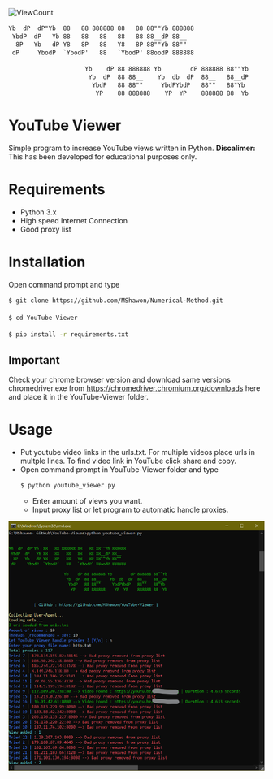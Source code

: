 ![ViewCount](https://views.whatilearened.today/views/github/MShawon/YouTube-Viewer.svg)

    Yb  dP  dP"Yb  88   88 888888 88   88 88""Yb 888888 
     YbdP  dP   Yb 88   88   88   88   88 88__dP 88__   
      8P   Yb   dP Y8   8P   88   Y8   8P 88""Yb 88""   
     dP     YbodP  `YbodP'   88   `YbodP' 88oodP 888888 

                         Yb    dP 88 888888 Yb        dP 888888 88""Yb 
                          Yb  dP  88 88__    Yb  db  dP  88__   88__dP 
                           YbdP   88 88""     YbdPYbdP   88""   88"Yb  
                            YP    88 888888    YP  YP    888888 88  Yb

# YouTube Viewer
Simple program to increase YouTube views written in Python.
**Discalimer:** This has been developed for educational purposes only.
# Requirements
 * Python 3.x
 * High speed Internet Connection
 * Good proxy list
  
# Installation 
 Open command prompt and type
 ```bash
 $ git clone https://github.com/MShawon/Numerical-Method.git

 $ cd YouTube-Viewer

 $ pip install -r requirements.txt
 ```
## Important
Check your chrome browser version and download same versions chromedriver.exe from https://chromedriver.chromium.org/downloads here and place it in the YouTube-Viewer folder.

# Usage
 * Put youtube video links in the urls.txt. For multiple videos place urls in multple lines. To find video link in YouTube click share and copy.
 * Open command prompt in YouTube-Viewer folder and type
    ```bash
    $ python youtube_viewer.py
    ```
   * Enter amount of views you want.
   * Input proxy list or let program to automatic handle proxies.

 ![alt text](demo.png "Demo")